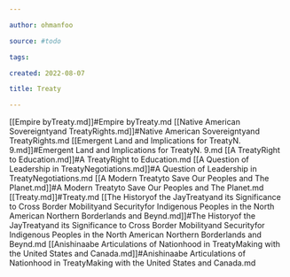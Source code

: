 ```yaml
---

author: ohmanfoo

source: #todo

tags: 

created: 2022-08-07

title: Treaty

---
```

[[Empire byTreaty.md]]#Empire byTreaty.md
[[Native American Sovereigntyand TreatyRights.md]]#Native American Sovereigntyand TreatyRights.md
[[Emergent Land and Implications for TreatyN. 9.md]]#Emergent Land and Implications for TreatyN. 9.md
[[A TreatyRight to Education.md]]#A TreatyRight to Education.md
[[A Question of Leadership in TreatyNegotiations.md]]#A Question of Leadership in TreatyNegotiations.md
[[A Modern Treatyto Save Our Peoples and The Planet.md]]#A Modern Treatyto Save Our Peoples and The Planet.md
[[Treaty.md]]#Treaty.md
[[The Historyof the JayTreatyand its Significance to Cross Border Mobilityand Securityfor Indigenous Peoples in the North American Northern Borderlands and Beynd.md]]#The Historyof the JayTreatyand its Significance to Cross Border Mobilityand Securityfor Indigenous Peoples in the North American Northern Borderlands and Beynd.md
[[Anishinaabe Articulations of Nationhood in TreatyMaking with the United States and Canada.md]]#Anishinaabe Articulations of Nationhood in TreatyMaking with the United States and Canada.md